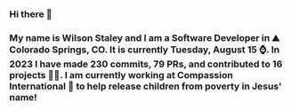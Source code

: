 ### Hi there 👋

### My name is Wilson Staley and I am a Software Developer in ⛰ Colorado Springs, CO.  It is currently Tuesday, August 15 ⌚. In 2023 I have made 230 commits, 79 PRs, and contributed to 16 projects 👨‍💻. I am currently working at Compassion International 🏢 to help release children from poverty in Jesus' name!